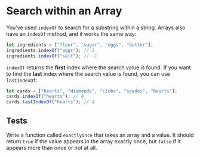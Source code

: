 # Search within an Array

You've used `indexOf` to search for a substring within a string. Arrays also
have an `indexOf` method, and it works the same way:

```javascript
let ingredients = ["flour", "sugar", "eggs", "butter"];
ingredients.indexOf("eggs"); // 2
ingredients.indexOf("salt"); // -1
```

`indexOf` returns the **first** index where the search value is found. If you
want to find the **last** index where the search value is found, you can use
`lastIndexOf`:

```javascript
let cards = ["hearts", "diamonds", "clubs", "spades", "hearts"];
cards.indexOf("hearts"); // 0
cards.lastIndexOf("hearts"); // 4
```

## Tests

Write a function called `exactlyOnce` that takes an array and a value. It should
return `true` if the value appears in the array exactly once, but `false` if it
appears more than once or not at all.
